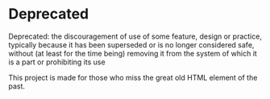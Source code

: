 # Deprecated

Deprecated: the discouragement of use of some feature, design or practice, typically because it has been superseded or is no longer considered safe, without (at least for the time being) removing it from the system of which it is a part or prohibiting its use


This project is made for those who miss the great old HTML element of the past.
